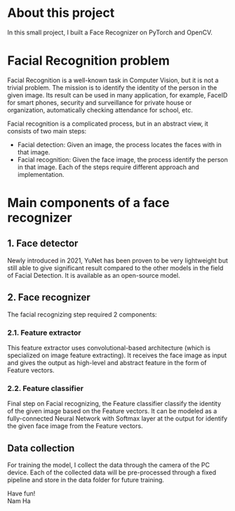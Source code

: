 # About this project
In this small project, I built a Face Recognizer on PyTorch and OpenCV.

# Facial Recognition problem
  Facial Recognition is a well-known task in Computer Vision, but it is not a trivial problem. The mission is to identify the identity of the person in the given image. Its result can be used in many application, for example, FaceID for smart phones, security and surveillance for private house or organization, automatically checking attendance for school, etc.
  
  Facial recognition is a complicated process, but in an abstract view, it consists of two main steps:
  - Facial detection: Given an image, the process locates the faces with in that image.
  - Facial recognition: Given the face image, the process identify the person in that image.
  Each of the steps require different approach and implementation.
# Main components of a face recognizer
## 1. Face detector
Newly introduced in 2021, YuNet has been proven to be very lightweight but still able to give significant result compared to the other models in the field of Facial Detection. It is available as an open-source model.

## 2. Face recognizer
The facial recognizing step required 2 components:
### 2.1. Feature extractor
This feature extractor uses convolutional-based architecture (which is specialized on image feature extracting). It receives the face image as input and gives the output as high-level and abstract feature in the form of Feature vectors.
### 2.2. Feature classifier
Final step on Facial recognizing, the Feature classifier classify the identity of the given image based on the Feature vectors. It can be modeled as a fully-connected Neural Network with Softmax layer at the output for identify the given face image from the Feature vectors.

## Data collection
For training the model, I collect the data through the camera of the PC device. Each of the collected data will be pre-processed through a fixed pipeline and store in the data folder for future training.


Have fun!\
Nam Ha
